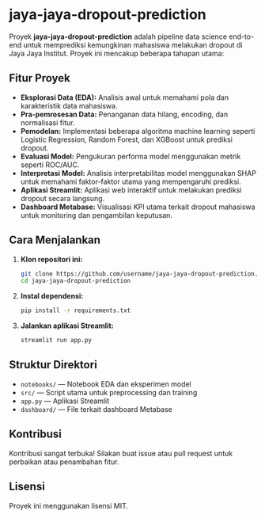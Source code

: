 # jaya-jaya-dropout-prediction

Proyek **jaya-jaya-dropout-prediction** adalah pipeline data science end-to-end untuk memprediksi kemungkinan mahasiswa melakukan dropout di Jaya Jaya Institut. Proyek ini mencakup beberapa tahapan utama:

## Fitur Proyek

- **Eksplorasi Data (EDA):** Analisis awal untuk memahami pola dan karakteristik data mahasiswa.
- **Pra-pemrosesan Data:** Penanganan data hilang, encoding, dan normalisasi fitur.
- **Pemodelan:** Implementasi beberapa algoritma machine learning seperti Logistic Regression, Random Forest, dan XGBoost untuk prediksi dropout.
- **Evaluasi Model:** Pengukuran performa model menggunakan metrik seperti ROC/AUC.
- **Interpretasi Model:** Analisis interpretabilitas model menggunakan SHAP untuk memahami faktor-faktor utama yang mempengaruhi prediksi.
- **Aplikasi Streamlit:** Aplikasi web interaktif untuk melakukan prediksi dropout secara langsung.
- **Dashboard Metabase:** Visualisasi KPI utama terkait dropout mahasiswa untuk monitoring dan pengambilan keputusan.

## Cara Menjalankan

1. **Klon repositori ini:**
    ```bash
    git clone https://github.com/username/jaya-jaya-dropout-prediction.git
    cd jaya-jaya-dropout-prediction
    ```
2. **Instal dependensi:**
    ```bash
    pip install -r requirements.txt
    ```
3. **Jalankan aplikasi Streamlit:**
    ```bash
    streamlit run app.py
    ```

## Struktur Direktori

- `notebooks/` — Notebook EDA dan eksperimen model
- `src/` — Script utama untuk preprocessing dan training
- `app.py` — Aplikasi Streamlit
- `dashboard/` — File terkait dashboard Metabase

## Kontribusi

Kontribusi sangat terbuka! Silakan buat issue atau pull request untuk perbaikan atau penambahan fitur.

## Lisensi

Proyek ini menggunakan lisensi MIT.

